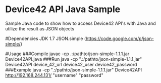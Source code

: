 # Device42 API Java Sample
Sample Java code to show how to access Device42 API's with Java 
and utilize the result as JSON objects

#Dependencies
JDK 1.7
JSON.simple (https://code.google.com/p/json-simple/)

#Usage
###Compile
javac -cp .:/pathto/json-simple-1.1.1.jar Device42API.java
###Run
java -cp ".:/pathto/json-simple-1.1.1.jar" Device42API device_42_url device42_user device42_password
###Example
java -cp ".:/pathto/json-simple-1.1.1.jar" Device42API http://192.168.244.131/  "username" "password"


